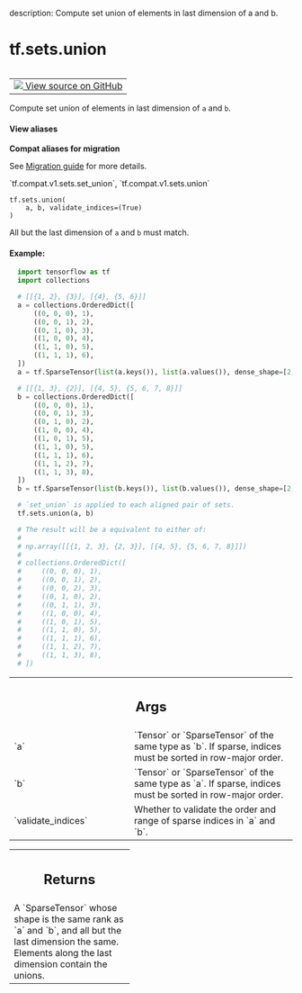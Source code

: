 description: Compute set union of elements in last dimension of a and b.

<div itemscope itemtype="http://developers.google.com/ReferenceObject">
<meta itemprop="name" content="tf.sets.union" />
<meta itemprop="path" content="Stable" />
</div>

# tf.sets.union

<!-- Insert buttons and diff -->

<table class="tfo-notebook-buttons tfo-api nocontent" align="left">
<td>
  <a target="_blank" href="https://github.com/tensorflow/tensorflow/blob/r2.2/tensorflow/python/ops/sets_impl.py#L283-L357">
    <img src="https://www.tensorflow.org/images/GitHub-Mark-32px.png" />
    View source on GitHub
  </a>
</td>
</table>



Compute set union of elements in last dimension of `a` and `b`.

<section class="expandable">
  <h4 class="showalways">View aliases</h4>
  <p>
<b>Compat aliases for migration</b>
<p>See
<a href="https://www.tensorflow.org/guide/migrate">Migration guide</a> for
more details.</p>
<p>`tf.compat.v1.sets.set_union`, `tf.compat.v1.sets.union`</p>
</p>
</section>

<pre class="devsite-click-to-copy prettyprint lang-py tfo-signature-link">
<code>tf.sets.union(
    a, b, validate_indices=(True)
)
</code></pre>



<!-- Placeholder for "Used in" -->

All but the last dimension of `a` and `b` must match.

#### Example:



```python
  import tensorflow as tf
  import collections

  # [[{1, 2}, {3}], [{4}, {5, 6}]]
  a = collections.OrderedDict([
      ((0, 0, 0), 1),
      ((0, 0, 1), 2),
      ((0, 1, 0), 3),
      ((1, 0, 0), 4),
      ((1, 1, 0), 5),
      ((1, 1, 1), 6),
  ])
  a = tf.SparseTensor(list(a.keys()), list(a.values()), dense_shape=[2, 2, 2])

  # [[{1, 3}, {2}], [{4, 5}, {5, 6, 7, 8}]]
  b = collections.OrderedDict([
      ((0, 0, 0), 1),
      ((0, 0, 1), 3),
      ((0, 1, 0), 2),
      ((1, 0, 0), 4),
      ((1, 0, 1), 5),
      ((1, 1, 0), 5),
      ((1, 1, 1), 6),
      ((1, 1, 2), 7),
      ((1, 1, 3), 8),
  ])
  b = tf.SparseTensor(list(b.keys()), list(b.values()), dense_shape=[2, 2, 4])

  # `set_union` is applied to each aligned pair of sets.
  tf.sets.union(a, b)

  # The result will be a equivalent to either of:
  #
  # np.array([[{1, 2, 3}, {2, 3}], [{4, 5}, {5, 6, 7, 8}]])
  #
  # collections.OrderedDict([
  #     ((0, 0, 0), 1),
  #     ((0, 0, 1), 2),
  #     ((0, 0, 2), 3),
  #     ((0, 1, 0), 2),
  #     ((0, 1, 1), 3),
  #     ((1, 0, 0), 4),
  #     ((1, 0, 1), 5),
  #     ((1, 1, 0), 5),
  #     ((1, 1, 1), 6),
  #     ((1, 1, 2), 7),
  #     ((1, 1, 3), 8),
  # ])
```

<!-- Tabular view -->
 <table class="responsive fixed orange">
<colgroup><col width="214px"><col></colgroup>
<tr><th colspan="2"><h2 class="add-link">Args</h2></th></tr>

<tr>
<td>
`a`
</td>
<td>
`Tensor` or `SparseTensor` of the same type as `b`. If sparse, indices
must be sorted in row-major order.
</td>
</tr><tr>
<td>
`b`
</td>
<td>
`Tensor` or `SparseTensor` of the same type as `a`. If sparse, indices
must be sorted in row-major order.
</td>
</tr><tr>
<td>
`validate_indices`
</td>
<td>
Whether to validate the order and range of sparse indices
in `a` and `b`.
</td>
</tr>
</table>



<!-- Tabular view -->
 <table class="responsive fixed orange">
<colgroup><col width="214px"><col></colgroup>
<tr><th colspan="2"><h2 class="add-link">Returns</h2></th></tr>
<tr class="alt">
<td colspan="2">
A `SparseTensor` whose shape is the same rank as `a` and `b`, and all but
the last dimension the same. Elements along the last dimension contain the
unions.
</td>
</tr>

</table>

